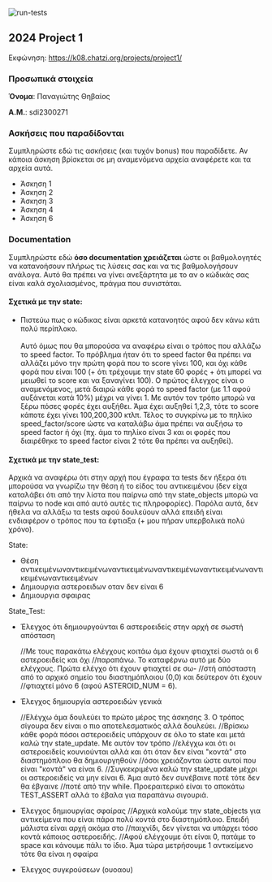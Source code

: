 ![run-tests](../../workflows/run-tests/badge.svg)

## 2024 Project 1

Εκφώνηση: https://k08.chatzi.org/projects/project1/


### Προσωπικά στοιχεία

__Όνομα__: Παναγιώτης Θηβαίος

__Α.Μ.__: sdi2300271

### Ασκήσεις που παραδίδονται

Συμπληρώστε εδώ τις ασκήσεις (και τυχόν bonus) που παραδίδετε. Αν κάποια άσκηση
βρίσκεται σε μη αναμενόμενα αρχεία αναφέρετε και τα αρχεία αυτά.

- Άσκηση 1
- Άσκηση 2
- Άσκηση 3
- Άσκηση 4
- Άσκηση 6

### Documentation

Συμπληρώστε εδώ __όσο documentation χρειάζεται__ ώστε οι βαθμολογητές να
κατανοήσουν πλήρως τις λύσεις σας και να τις βαθμολογήσουν ανάλογα. Αυτό θα
πρέπει να γίνει ανεξάρτητα με το αν ο κώδικάς σας είναι καλά σχολιασμένος,
πράγμα που συνιστάται.

#### Σχετικά με την state:

- Πιστεύω πως ο κώδικας είναι αρκετά κατανοητός αφού δεν κάνω κάτι πολύ περίπλοκο. <br> </br>
Αυτό όμως που θα μπορούσα να αναφέρω είναι ο τρόπος που αλλάζω το speed factor. Το πρόβλημα ήταν ότι το speed factor θα πρέπει να αλλάζει μόνο την πρώτη φορά που το score γίνει 100, και όχι κάθε φορά που είναι 100 (+ ότι τρέχουμε την state 60 φορές + ότι μπορεί να μειωθεί το score και να ξαναγίνει 100).
Ο πρώτος έλεγχος είναι ο αναμενόμενος, μετά διαιρώ κάθε φορά το speed factor (με 1.1 αφού αυξάνεται κατά 10%) μέχρι να γίνει 1. Με αυτόν τον τρόπο μπορώ να ξέρω πόσες φορές έχει αυξήθει.
Άμα έχει αυξηθεί 1,2,3, τότε το score κάποτε έχει γίνει 100,200,300 κτλπ. Τέλος το συγκρίνω με το πηλίκο speed_factor/score ώστε να καταλάβω άμα πρέπει να αυξήσω το speed factor ή όχι (πχ. άμα το πηλίκο είναι 3 και οι φορές που διαιρέθηκε το speed factor είναι 2 τότε θα πρέπει να αυξηθεί).

#### Σχετικά με την state_test:
<bold> Αρχικά να αναφέρω ότι στην αρχή που έγραφα τα tests δεν ήξερα ότι μπορούσα να γνωρίζω την θέση ή το είδος του αντικειμένου (δεν είχα καταλάβει ότι από την λίστα που παίρνω από την state_objects μπορώ να παίρνω το node και από αυτό αυτές τις πληροφορίες). Παρόλα αυτά, δεν ήθελα να αλλάξω τα tests αφού δουλεύουν αλλά επειδή είναι ενδιαφέρον ο τρόπος που τα έφτιαξα (+ μου πήραν υπερβολικά πολύ χρόνο). </bold> 


State:
- Θέση αντικειμένωναντικειμένωναντικειμένωναντικειμένωναντικειμένωναντικειμένωναντικειμένων
- Δημιουργια αστεροειδων οταν δεν είναι 6
- Δημιουργια σφαιρας


State_Test:
- Έλεγχος ότι δημιουργούνται 6 αστεροειδείς στην αρχή σε σωστή απόσταση 
	
	//Με τους παρακάτω ελέγχους κοιτάω άμα έχουν φτιαχτεί σωστά οι 6 αστεροειδείς και όχι
	//παραπάνω. Το καταφέρνω αυτό με δύο ελέγχους. Πρώτα ελέγχο ότι έχουν φτιαχτεί σε σω-
	//στή απόσταστη από το αρχικό σημείο του διαστημόπλοιου (0,0) και δεύτερον ότι έχουν
	//φτιαχτεί μόνο 6 (αφού ASTEROID_NUM = 6). 

- Έλεγχος δημιουργία αστεροειδών γενικά

	//Ελέγχω άμα δουλεύει το πρώτο μέρος της άσκησης 3. Ο τρόπος σίγουρα δεν είναι ο πιο αποτελεσματικός αλλά δουλεύει.
	//Βρίσκω κάθε φορά πόσοι αστεροειδείς υπάρχουν σε όλο το state και μετά καλώ την state_update. Με αυτόν τον τρόπο 
	//ελέγχω και ότι οι αστεροειδείς κουνιούνται αλλά και ότι όταν δεν είναι "κοντά" στο διαστημόπλοιο θα δημιουργηθούν
	//όσοι χρειάζονται ώστε αυτοί που είναι "κοντά" να είναι 6. 
	//Συγκεκριμένα καλώ την state_update μέχρι οι αστεροειδείς να μην είναι 6. Άμα αυτό δεν συνέβαινε ποτέ τότε δεν θα έβγαινε
	//ποτέ από την while. Προεραιτερικό είναι το αποκάτω TEST_ASSERT αλλά το έβαλα για παραπάνω σιγουριά.

- Έλεγχος δημιουργίας σφαίρας
	//Αρχικά καλούμε την state_objects για αντικείμενα που είναι πάρα πολύ κοντά στο διαστημόπλοιο. Επειδή μάλιστα είναι αρχή ακόμα στο
	//παιχνίδι, δεν γίνεται να υπάρχει τόσο κοντά κάποιος αστεροειδής.
	//Αφού ελέγχουμε ότι είναι 0, πατάμε το space και κάνουμε πάλι το ίδιο. Άμα τώρα μετρήσουμε 1 αντικείμενο τότε θα είναι η σφαίρα

- Έλεγχος συγκρούσεων (ουοαου)